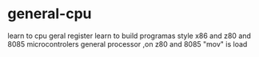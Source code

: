 # general-cpu
learn to cpu geral register learn to build programas style x86 and z80 and 8085 microcontrolers general processor ,on z80  and 8085 "mov" is load
